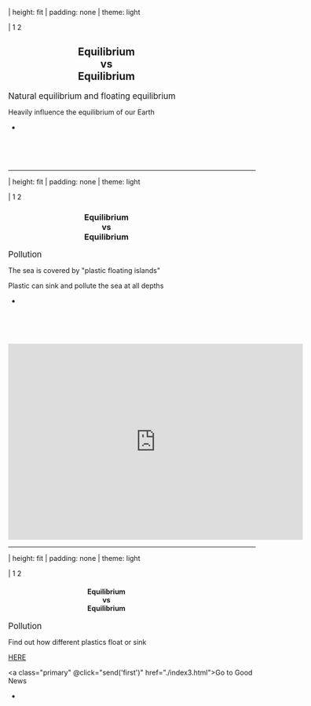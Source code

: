 | height: fit
| padding: none
| theme: light

| 1 2

<section style="padding: var(--base5)">


# <div style="text-align:center;width:400px">Equilibrium <br>vs<br> Equilibrium</div>

<big>Natural equilibrium and floating equilibrium</big>

Heavily influence the equilibrium of our Earth


<f-next-button title="Next" />


-
<br><br><br>
<f-image src="images/img_index2.gif" style="width:600px;height:400px;text-align:center"/>

---

| height: fit
| padding: none
| theme: light

| 1 2

<section style="padding: var(--base5)">

# <div style="text-align:center;width:400px">Equilibrium <br>vs<br> Equilibrium</div>

<big>Pollution</big>

The sea is covered by "plastic floating islands"

Plastic can sink and pollute the sea at all depths


<f-next-button title="Next" />


-
<br><br><br>
<f-iframe src="images/img1_index2.jpg" style="width:600px;height:400px;text-align:center"/>
<iframe width="600" height="400" src="https://www.youtube.com/embed/31CdhLMV7Es" frameborder="0" allow="accelerometer; autoplay; encrypted-media; gyroscope; picture-in-picture" allowfullscreen></iframe>

---

| height: fit
| padding: none
| theme: light

| 1 2

<section style="padding: var(--base5)">

# <div style="text-align:center;width:400px">Equilibrium <br>vs<br> Equilibrium</div>

<big>Pollution</big>

Find out how different plastics float or sink

<a href="https://designstem.github.io/scenarios/plastics" target="_new">HERE</a>

<a class="primary" @click="send('first')" href="./index3.html">Go to Good News</a>

-

<f-image src="images/img1_index2.jpg" />



